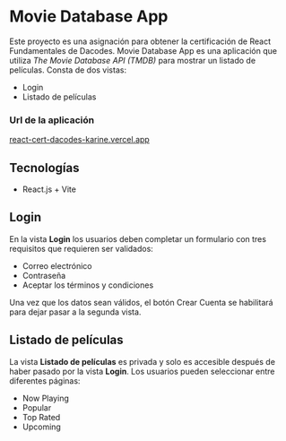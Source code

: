 # Movie Database App
Este proyecto es una asignación para obtener la certificación de React Fundamentales de Dacodes. Movie Database App es una aplicación que utiliza *The Movie Database API (TMDB)* para mostrar un listado de películas. Consta de dos vistas:
- Login 
- Listado de películas
### Url de la aplicación
[react-cert-dacodes-karine.vercel.app](react-cert-dacodes-karine.vercel.app)
## Tecnologías
- React.js + Vite

## Login
En la vista **Login** los usuarios deben completar un formulario con tres requisitos que requieren ser validados:
- Correo electrónico
- Contraseña
- Aceptar los términos y condiciones

Una vez que los datos sean válidos, el botón Crear Cuenta se habilitará para dejar pasar a la segunda vista.

## Listado de películas
La vista **Listado de películas** es privada y solo es accesible después de haber pasado por la vista **Login**. Los usuarios pueden seleccionar entre diferentes páginas:
- Now Playing
- Popular
- Top Rated
- Upcoming

